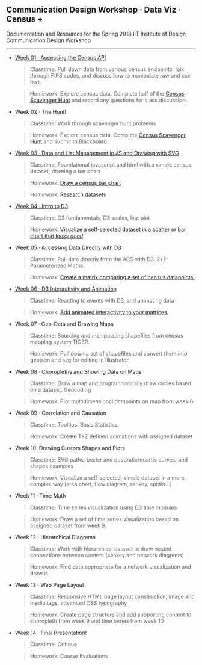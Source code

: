## Communication Design Workshop · Data Viz · Census + 

Documentation and Resources for the Spring 2018 IIT Institute of Design Communication Design Workshop

-----

- [Week 01 · Accessing the Census API](week01/readme.md) 	
	> Classtime: Pull down data from various census endpoints, talk through FIPS codes, and discuss how to manipulate raw and csv text.
	
	> Homework: Explore census data. Complete half of the [Census Scavenger Hunt](week01/scavhunt.md) and record any questions for class discussion.

- Week 02 · The Hunt!
	> Classtime: Work through scavenger hunt problems

	> Homework: Explore census data. Complete [Census Scavenger Hunt](week01/scavhunt.md) and submit to Blackboard.

- [Week 03 · Data and List Management in JS and Drawing with SVG](week03/readme.md)
	> Classtime: Foundational javascript and html with a simple census dataset, drawing a bar chart
	
	> Homework: [Draw a census bar chart](week03/homework.md) 
	
	> Homework: [Research datasets](week03/dataset.md)

- [Week 04 · Intro to D3](week04/readme.md)
	> Classtime: D3 fundamentals, D3 scales, line plot 
	
	> Homework: [Visualize a self-selected dataset in a scatter or bar chart that *looks good*](week04/homework.md)

- [Week 05 · Accessing Data Directly with D3](week05/readme.md)
	> Classtime: Pull data directly from the ACS with D3. 2x2 Parameterized Matrix
	
	> Homework: [Create a matrix comparing a set of census datapoints.](week05/homework.md)

- [Week 06 · D3 Interactivity and Animation](week06/readme.md)
	> Classtime: Reacting to events with D3, and animating data
	
	> Homework: [Add animated interactivity to your matrices.](week06/homework.md)

- Week 07 · Geo-Data and Drawing Maps
	> Classtime: Sourcing and manipulating shapefiles from census mapping system TIGER. 
	
	> Homework: Pull down a set of shapefiles and convert them into geojson and svg for editing in Illustrator

- Week 08 · Choropleths and Showing Data on Maps
	> Classtime: Draw a map and programmatically draw circles based on a dataset. Geocoding
	
	> Homework: Plot multidimensional datapoints on map from week 6

- Week 09 · Correlation and Causation
	> Classtime: Tooltips, Basis Statistics
	
	> Homework: Create T+Z defined animations with assigned dataset 

- Week 10· Drawing Custom Shapes and Plots
	> Classtime: SVG paths, bezier and quadratic/quartic curves, and shapes examples
	
	> Homework: Visualize a self-selected, simple dataset in a more complex way (area chart, flow diagram, sankey, spider...)
	
- Week 11 · Time Math
	> Classtime: Time series visualization using D3 time modules
	
	> Homework: Draw a set of time series visualization based on assigned dataset from week 9.

- Week 12 · Hierarchical Diagrams
	> Classtime: Work with hierarchical dataset to draw nested connections between content (sankey and network diagrams)
	
	> Homework: Find data appropriate for a network visualization and draw it.

- Week 13 · Web Page Layout
	> Classtime: Responsive HTML page layout construction, image and media tags, advanced CSS typography
	
	> Homework: Create page structure and add supporting content to choropleth from week 9 and time series from week 10.
	
- Week 14 · Final Presentation!
	> Classtime: Critique
	
	> Homework: Course Evaluations
